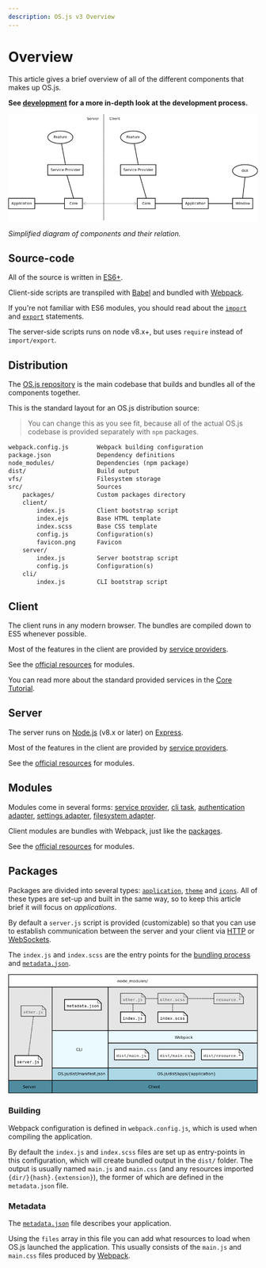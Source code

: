 ```yaml
---
description: OS.js v3 Overview
---
```


# Overview

This article gives a brief overview of all of the different components that makes up OS.js.

**See [development](../../development/README.md) for a more in-depth look at the development process.**

![Overview Diagram](overview.png)

*Simplified diagram of components and their relation.*

## Source-code

All of the source is written in [ES6+](http://es6-features.org/).

Client-side scripts are transpiled with [Babel](https://babeljs.io/) and bundled with [Webpack](https://webpack.js.org/).

If you're not familiar with ES6 modules, you should read about the [`import`](https://developer.mozilla.org/en-US/docs/Web/JavaScript/Reference/Statements/import) and [`export`](https://developer.mozilla.org/en-US/docs/web/javascript/reference/statements/export) statements.

The server-side scripts runs on node v8.x+, but uses `require` instead of `import/export`.

## Distribution

The [OS.js repository](https://github.com/os-js/OS.js) is the main codebase that builds and bundles all of the components together.

This is the standard layout for an OS.js distribution source:

> You can change this as you see fit, because all of the actual OS.js codebase is provided separately with `npm` packages.

```text
webpack.config.js        Webpack building configuration
package.json             Dependency definitions
node_modules/            Dependencies (npm package)
dist/                    Build output
vfs/                     Filesystem storage
src/                     Sources
    packages/            Custom packages directory
    client/
        index.js         Client bootstrap script
        index.ejs        Base HTML template
        index.scss       Base CSS template
        config.js        Configuration(s)
        favicon.png      Favicon
    server/
        index.js         Server bootstrap script
        config.js        Configuration(s)
    cli/
        index.js         CLI bootstrap script
```


## Client

The client runs in any modern browser. The bundles are compiled down to ES5 whenever possible.

Most of the features in the client are provided by [service providers](../../guide/provider/README.md).

See the [official resources](../official/README.md) for modules.

You can read more about the standard provided services in the [Core Tutorial](../../tutorial/core/README.md#client-services).

## Server

The server runs on [Node.js](https://nodejs.org/) (v8.x or later) on [Express](https://expressjs.com/).

Most of the features in the client are provided by [service providers](../../guide/provider/README.md).

See the [official resources](../official/README.md) for modules.

## Modules

Modules come in several forms: [service provider](../../guide/provider/README.md), [cli task](../../guide/cli/README.md#custom-task), [authentication adapter](../../guide/auth/README.md), [settings adapter](../../guide/settings/README.md), [filesystem adapter](../../guide/filesystem/README.md).

Client modules are bundles with Webpack, just like the [packages](#packages).

See the [official resources](../official/README.md) for modules.

## Packages

Packages are divided into several types: [`application`](../../tutorial/application/README.md), [`theme`](../../tutorial/theme/README.md#styles) and [`icons`](../../tutorial/theme/README.md#icons). All of these types are set-up and built in the same way, so to keep this article brief it will focus on *applications*.

By default a `server.js` script is provided (customizable) so that you can use to establish communication between the server and your client via [HTTP](../../tutorial/application/README.md#http-requests) or [WebSockets](../../tutorial/application/README.md#websockets).

The `index.js` and `index.scss` are the entry points for the [bundling process](#source-code) and [`metadata.json`](#metadata).

![Package Diagram](package.png)

### Building

Webpack configuration is defined in `webpack.config.js`, which is used when compiling the application.

By default the `index.js` and `index.scss` files are set up as entry-points in this configuration, which will create bundled output in the `dist/` folder. The output is usually named `main.js` and `main.css` (and any resources imported `{dir/}{hash}.{extension}`), the former of which are defined in the `metadata.json` file.

### Metadata

The [`metadata.json`](../../tutorial/application/README.md#metadata) file describes your application.

Using the `files` array in this file you can add what resources to load when OS.js launched the application. This usually consists of the `main.js` and `main.css` files produced by [Webpack](#webpack).
